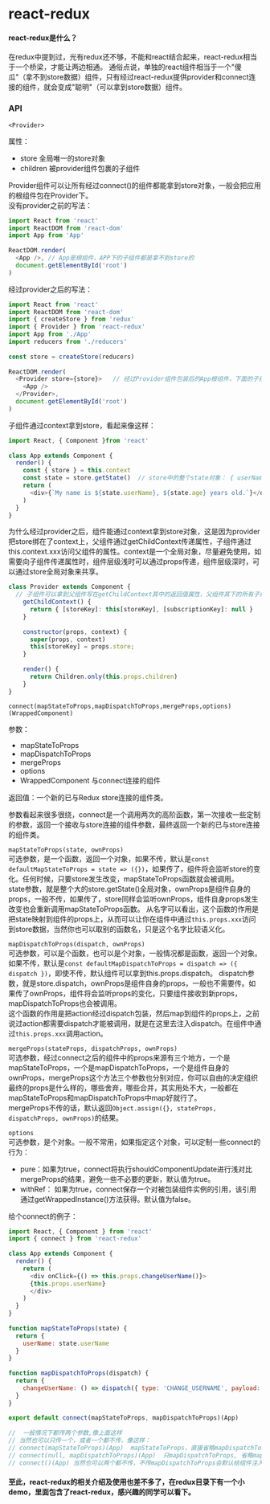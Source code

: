 # react-redux
#### react-redux是什么？
在redux中提到过，光有redux还不够，不能和react结合起来，react-redux相当于一个桥梁，才能让两边相通。
通俗点说，单独的react组件相当于一个"傻瓜"（拿不到store数据）组件，只有经过react-redux提供provider和connect连接的组件，就会变成"聪明"（可以拿到store数据）组件。

### API
`<Provider>`   

属性：
* store  全局唯一的store对象
* children  被provider组件包裹的子组件

Provider组件可以让所有经过connect()的组件都能拿到store对象，一般会把应用的根组件包在Provider下。  
没有provider之前的写法：
```javascript
import React from 'react'
import ReactDOM from 'react-dom'
import App from 'App'
  
ReactDOM.render(
  <App />, // App是根组件，APP下的子组件都是拿不到store的
  document.getElementById('root')
)
```
经过provider之后的写法：
```javascript
import React from 'react'
import ReactDOM from 'react-dom'
import { createStore } from 'redux'
import { Provider } from 'react-redux'
import App from './App'
import reducers from './reducers'
  
const store = createStore(reducers)
  
ReactDOM.render(
  <Provider store={store}>   // 经过Provider组件包装后的App根组件，下面的子组件都能通过context拿到store对象。
    <App />
  </Provider>,
  document.getElementById('root')
)
```
子组件通过context拿到store，看起来像这样：
```javascript
import React, { Component }from 'react'
  
class App extends Component {
  render() {
    const { store } = this.context
    const state = store.getState()  // store中的整个state对象： { userName: 'Super', 'age': 18 }
    return (
      <div>{`My name is ${state.userName}, ${state.age} years old.`}</div>  //My name is Super, 18 years old.
    )
  }
}
```
为什么经过provider之后，组件能通过context拿到store对象，这是因为provider把store绑在了context上，父组件通过getChildContext传递属性，子组件通过this.context.xxx访问父组件的属性。context是一个全局对象，尽量避免使用，如需要向子组件传递属性时，组件层级浅时可以通过props传递，组件层级深时，可以通过store全局对象来共享。
```javascript
class Provider extends Component {
  // 子组件可以拿到父组件写在getChildContext其中的返回值属性，父组件其下的所有子组件都能访问的到，所以是个全局对象，应该尽量避免使用。
    getChildContext() {
      return { [storeKey]: this[storeKey], [subscriptionKey]: null }
    }
  
    constructor(props, context) {
      super(props, context)
      this[storeKey] = props.store;
    }
  
    render() {
      return Children.only(this.props.children)
    }
}
```  
      
`connect(mapStateToProps,mapDispatchToProps,mergeProps,options)(WrappedComponent)`  

参数：
* mapStateToProps
* mapDispatchToProps
* mergeProps
* options
* WrappedComponent 与connect连接的组件

返回值：一个新的已与Redux store连接的组件类。
  
参数看起来很多很绕，connect是一个调用两次的高阶函数，第一次接收一些定制的参数，返回一个接收与store连接的组件参数，最终返回一个新的已与store连接的组件类。  

`mapStateToProps(state, ownProps)`  
可选参数，是一个函数，返回一个对象，如果不传，默认是`const defaultMapStateToProps = state => ({})`，如果传了，组件将会监听store的变化。任何时候，只要store发生改变，mapStateToProps函数就会被调用。  
state参数，就是整个大的store.getState()全局对象，ownProps是组件自身的props，一般不传，如果传了，store同样会监听ownProps，组件自身props发生改变也会重新调用mapStateToProps函数。
从名字可以看出，这个函数的作用是把state映射到组件的props上，从而可以让你在组件中通过`this.props.xxx`访问到store数据，当然你也可以取别的函数名，只是这个名字比较语义化。
 
`mapDispatchToProps(dispatch, ownProps)`  
可选参数，可以是个函数，也可以是个对象，一般情况都是函数，返回一个对象。如果不传，默认是`const defaultMapDispatchToProps = dispatch => ({ dispatch })`，即使不传，默认组件可以拿到this.props.dispatch。
dispatch参数，就是store.dispatch，ownProps是组件自身的props，一般也不需要传。如果传了ownProps，组件将会监听props的变化，只要组件接收到新props，mapDispatchToProps也会被调用。  
这个函数的作用是把action经过dispatch包装，然后map到组件的props上，之前说过action都需要dispatch才能被调用，就是在这里去注入dispatch。在组件中通过`this.props.xxx`调用action。

`mergeProps(stateProps, dispatchProps, ownProps)`  
可选参数，经过connect之后的组件中的props来源有三个地方，一个是mapStateToProps，一个是mapDispatchToProps，一个是组件自身的ownProps，mergeProps这个方法三个参数也分别对应，你可以自由的决定组织最终的props是什么样的，哪些舍弃，哪些合并，其实用处不大，一般都在mapStateToProps和mapDispatchToProps中map好就行了。  
mergeProps不传的话，默认返回`Object.assign({}, stateProps, dispatchProps, ownProps)`的结果。

`options`  
可选参数，是个对象。一般不常用，如果指定这个对象，可以定制一些connect的行为：
* pure：如果为true，connect将执行shouldComponentUpdate进行浅对比mergeProps的结果，避免一些不必要的更新，默认值为true。
* withRef： 如果为true，connect保存一个对被包装组件实例的引用，该引用通过getWrappedInstance()方法获得。默认值为false。

给个connect的例子：
```javascript
import React, { Component } from 'react'
import { connect } from 'react-redux'
  
class App extends Component {
  render() {
    return (
      <div onClick={() => this.props.changeUserName()}>
      {this.props.userName}
      </div>
    )
  }
}
  
function mapStateToProps(state) {
  return {
    userName: state.userName
  }
}
  
function mapDispatchToProps(dispatch) {
  return {
    changeUserName: () => dispatch({ type: 'CHANGE_USERNAME', payload: 'Super' })
  }
}
  
export default connect(mapStateToProps, mapDispatchToProps)(App)
  
//  一般情况下都传两个参数,像上面这样
// 当然也可以只传一个，或者一个都不传，像这样：
// connect(mapStateToProps)(App)  mapStateToProps，直接省略mapDispatchToProps参数
// connect(null, mapDispatchToProps)(App)  只mapDispatchToProps, 省略mapStateToProps参数，由于是第一个参数，所以省略时直接传null或者undefined即可。
// connect()(App) 当然也可以两个都不传，不传mapDispatchToProps会默认给组件注入dispatch。
```

#### 至此，react-redux的相关介绍及使用也差不多了，在redux目录下有一个小demo，里面包含了react-redux，感兴趣的同学可以看下。



